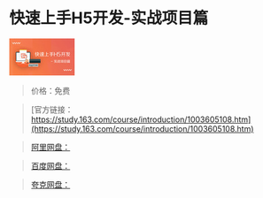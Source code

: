 # 快速上手H5开发-实战项目篇

![img](../../../assets/study163/free/6632133192467391544.jpg)

> 价格：免费

> [官方链接：https://study.163.com/course/introduction/1003605108.htm](https://study.163.com/course/introduction/1003605108.htm)

> [阿里网盘：]()

> [百度网盘：]()

> [夸克网盘：]()

